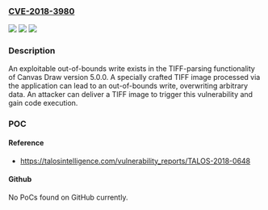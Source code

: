### [CVE-2018-3980](https://cve.mitre.org/cgi-bin/cvename.cgi?name=CVE-2018-3980)
![](https://img.shields.io/static/v1?label=Product&message=ACD%20Systems&color=blue)
![](https://img.shields.io/static/v1?label=Version&message=ACDSystems%20Canvas%20Draw%205.0.0%20&color=brightgreen)
![](https://img.shields.io/static/v1?label=Vulnerability&message=Out%20of%20bounds%20write%20code%20execution&color=brightgreen)

### Description

An exploitable out-of-bounds write exists in the TIFF-parsing functionality of Canvas Draw version 5.0.0. A specially crafted TIFF image processed via the application can lead to an out-of-bounds write, overwriting arbitrary data. An attacker can deliver a TIFF image to trigger this vulnerability and gain code execution.

### POC

#### Reference
- https://talosintelligence.com/vulnerability_reports/TALOS-2018-0648

#### Github
No PoCs found on GitHub currently.

